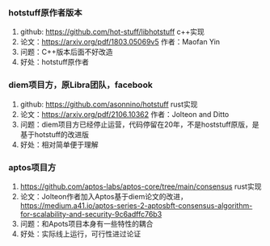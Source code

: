 ### hotstuff原作者版本
1. github: https://github.com/hot-stuff/libhotstuff c++实现
2. 论文：https://arxiv.org/pdf/1803.05069v5 作者：Maofan Yin
3. 问题：C++版本后面不好改造
4. 好处：hotstuff原作者
### diem项目方，原Libra团队，facebook
1. github: https://github.com/asonnino/hotstuff rust实现
2. 论文：https://arxiv.org/pdf/2106.10362 作者：Jolteon and Ditto
3. 问题：diem项目方已经停止运营，代码停留在20年，不是hoststuff原版，是基于hotstuff的改进版
4. 好处：相对简单便于理解
### aptos项目方
1. https://github.com/aptos-labs/aptos-core/tree/main/consensus rust实现
2. 论文：Jolteon作者加入Aptos基于diem论文的改进，https://medium.a41.io/aptos-series-2-aptosbft-consensus-algorithm-for-scalability-and-security-9c6adffc76b3
3. 问题：和Apots项目本身有一些特性的耦合
4. 好处：实际线上运行，可行性进过论证
